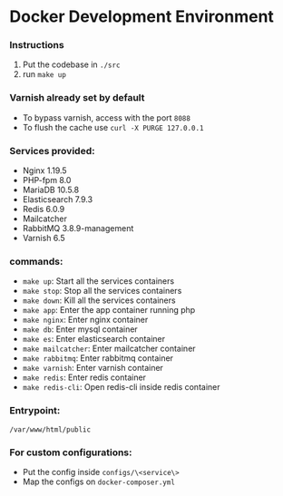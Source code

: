 # Docker Development Environment

### Instructions
1. Put the codebase in ```./src```
2. run ```make up```
### Varnish already set by default 
 - To bypass varnish, access with the port ```8088```
 - To flush the cache use ```curl -X PURGE 127.0.0.1```
### Services provided:
- Nginx 1.19.5
- PHP-fpm 8.0
- MariaDB 10.5.8
- Elasticsearch 7.9.3
- Redis 6.0.9
- Mailcatcher
- RabbitMQ 3.8.9-management
- Varnish 6.5
### commands:
- ```make up```: Start all the services containers
- ```make stop```: Stop all the services containers
- ```make down```: Kill all the services containers
- ```make app```: Enter the app container running php
- ```make nginx```: Enter nginx container
- ```make db```: Enter mysql container
- ```make es```: Enter elasticsearch container
- ```make mailcatcher```: Enter mailcatcher container
- ```make rabbitmq```: Enter rabbitmq container
- ```make varnish```: Enter varnish container
- ```make redis```: Enter redis container
- ```make redis-cli```: Open redis-cli inside redis container
### Entrypoint:
```/var/www/html/public```
### For custom configurations:
- Put the config inside ```configs/\<service\>```
- Map the configs on ```docker-composer.yml```